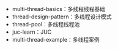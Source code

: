 * multi-thread-basics：多线程线程基础
* thread-design-pattern：多线程设计模式
* thread-pool：多线程线程池
* juc-learn：JUC
* multi-thread-example：多线程案例